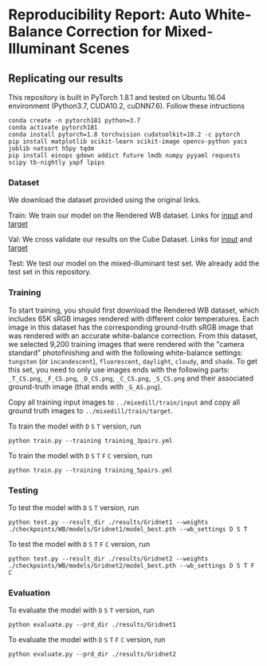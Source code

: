 # Reproducibility Report: Auto White-Balance Correction for Mixed-Illuminant Scenes

## Replicating our results

This repository is built in PyTorch 1.8.1 and tested on Ubuntu 16.04 environment (Python3.7, CUDA10.2, cuDNN7.6). Follow these intructions

```
conda create -n pytorch181 python=3.7
conda activate pytorch181
conda install pytorch=1.8 torchvision cudatoolkit=10.2 -c pytorch
pip install matplotlib scikit-learn scikit-image opencv-python yacs joblib natsort h5py tqdm
pip install einops gdown addict future lmdb numpy pyyaml requests scipy tb-nightly yapf lpips
```
### Dataset

We download the dataset provided using the original links.

Train: We train our model on the Rendered WB dataset. Links for [input](https://ln2.sync.com/dl/21ce83f60/v36jwspj-e4mw2vtb-s6ifkgmv-jzc8mvya/view/default/9967673690008) and [target](https://ln2.sync.com/dl/1f607c380/ypyw5z4p-q765pviu-rc8tzi2n-4pyyep8h/view/default/9967673010008)

Val: We cross validate our results on the Cube Dataset. Links for [input](https://ln2.sync.com/dl/fb7ef1c90/v2pbm9jm-wq5p8z6b-rrg2g4ez-r4c5wixg/view/default/9967668600008) and [target](https://ln2.sync.com/dl/fb7ef1c90/v2pbm9jm-wq5p8z6b-rrg2g4ez-r4c5wixg/view/default/9967668600008)

Test: We test our model on the mixed-illuminant test set. We already add the test set in this repository.

### Training

To start training, you should first download the Rendered WB dataset, which includes 65K sRGB images rendered with different color temperatures. Each image in this dataset has the corresponding ground-truth sRGB image that was rendered with an accurate white-balance correction. From this dataset, we selected 9,200 training images that were rendered with the "camera standard" photofinishing and with the following white-balance settings: `tungsten` (or `incandescent`), `fluorescent`, `daylight`, `cloudy`, and `shade`. To get this set, you need to only use images ends with the following parts: `_T_CS.png`, `_F_CS.png`, `_D_CS.png`, `_C_CS.png`, `_S_CS.png` and their associated ground-truth image (that ends with `_G_AS.png`).

Copy all training input images to `../mixedill/train/input` and copy all ground truth images to `../mixedill/train/target`.


To train the model with `D` `S` `T` version, run

```
python train.py --training training_3pairs.yml
```

To train the model with `D` `S` `T` `F` `C` version, run

```
python train.py --training training_5pairs.yml
```


### Testing

To test the model with `D` `S` `T` version, run

```
python test.py --result_dir ./results/Gridnet1 --weights ./checkpoints/WB/models/Gridnet1/model_best.pth --wb_settings D S T
```

To test the model with `D` `S` `T` `F` `C` version, run

```
python test.py --result_dir ./results/Gridnet2 --weights ./checkpoints/WB/models/Gridnet2/model_best.pth --wb_settings D S T F C
```


### Evaluation

To evaluate the model with `D` `S` `T` version, run

```
python evaluate.py --prd_dir ./results/Gridnet1
```

To evaluate the model with `D` `S` `T` `F` `C` version, run

```
python evaluate.py --prd_dir ./results/Gridnet2
```



